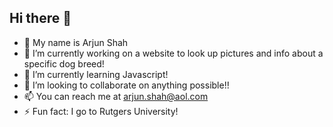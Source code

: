 <h2>Hi there 👋</h2>

- :bust_in_silhouette: My name is Arjun Shah
- 🔭 I’m currently working on a website to look up pictures and info about a specific dog breed!
- 🌱 I’m currently learning Javascript!
- 👯 I’m looking to collaborate on anything possible!!
- 📫 You can reach me at arjun.shah@aol.com
- ⚡ Fun fact: I go to Rutgers University!
